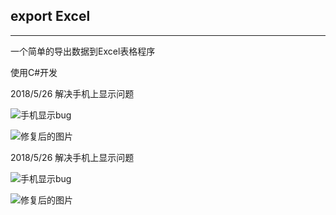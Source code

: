 ## export Excel



---



一个简单的导出数据到Excel表格程序

使用C#开发

2018/5/26  解决手机上显示问题



![手机显示bug](https://github.com/ChenHaoHu/exportExcel/blob/master/exportexcel/bad%20show.png?raw=true)

![修复后的图片](https://github.com/ChenHaoHu/exportExcel/blob/master/exportexcel/new%20show.png?raw=true)













 2018/5/26  解决手机上显示问题



![手机显示bug](https://github.com/ChenHaoHu/exportExcel/blob/master/exportexcel/bad%20show.png?raw=true)

![修复后的图片](https://github.com/ChenHaoHu/exportExcel/blob/master/exportexcel/new%20show.png?raw=true)













